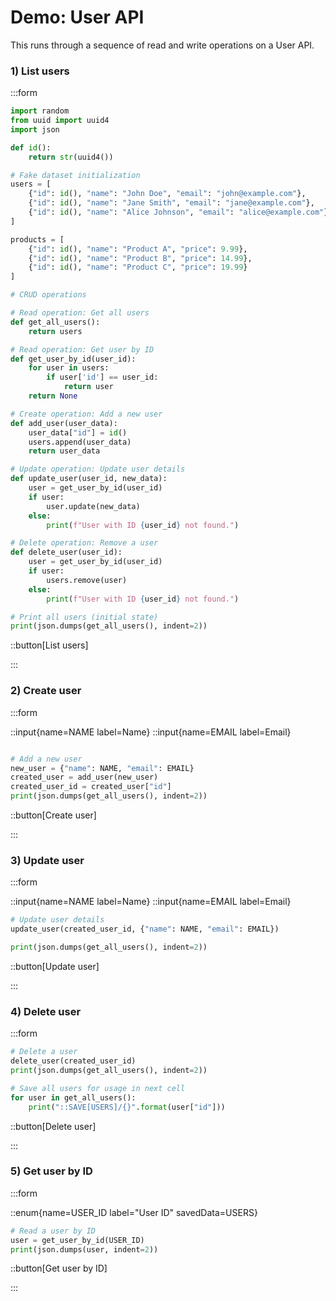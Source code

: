 # Demo: User API

This runs through a sequence of read and write operations on a User API.

### 1) List users

:::form

```python
import random
from uuid import uuid4
import json

def id():
    return str(uuid4())

# Fake dataset initialization
users = [
    {"id": id(), "name": "John Doe", "email": "john@example.com"},
    {"id": id(), "name": "Jane Smith", "email": "jane@example.com"},
    {"id": id(), "name": "Alice Johnson", "email": "alice@example.com"}
]

products = [
    {"id": id(), "name": "Product A", "price": 9.99},
    {"id": id(), "name": "Product B", "price": 14.99},
    {"id": id(), "name": "Product C", "price": 19.99}
]

# CRUD operations

# Read operation: Get all users
def get_all_users():
    return users

# Read operation: Get user by ID
def get_user_by_id(user_id):
    for user in users:
        if user['id'] == user_id:
            return user
    return None

# Create operation: Add a new user
def add_user(user_data):
    user_data["id"] = id()
    users.append(user_data)
    return user_data

# Update operation: Update user details
def update_user(user_id, new_data):
    user = get_user_by_id(user_id)
    if user:
        user.update(new_data)
    else:
        print(f"User with ID {user_id} not found.")

# Delete operation: Remove a user
def delete_user(user_id):
    user = get_user_by_id(user_id)
    if user:
        users.remove(user)
    else:
        print(f"User with ID {user_id} not found.")

# Print all users (initial state)
print(json.dumps(get_all_users(), indent=2))
```

::button[List users]

:::

### 2) Create user

:::form

::input{name=NAME label=Name}
::input{name=EMAIL label=Email}

```python

# Add a new user
new_user = {"name": NAME, "email": EMAIL}
created_user = add_user(new_user)
created_user_id = created_user["id"]
print(json.dumps(get_all_users(), indent=2))
```

::button[Create user]

:::

### 3) Update user

:::form

::input{name=NAME label=Name}
::input{name=EMAIL label=Email}

```python
# Update user details
update_user(created_user_id, {"name": NAME, "email": EMAIL})

print(json.dumps(get_all_users(), indent=2))
```

::button[Update user]

:::

### 4) Delete user

:::form

```python
# Delete a user
delete_user(created_user_id)
print(json.dumps(get_all_users(), indent=2))

# Save all users for usage in next cell
for user in get_all_users():
    print("::SAVE[USERS]/{}".format(user["id"]))
```

::button[Delete user]

:::

### 5) Get user by ID

:::form

::enum{name=USER_ID label="User ID" savedData=USERS}

```python
# Read a user by ID
user = get_user_by_id(USER_ID)
print(json.dumps(user, indent=2))
```

::button[Get user by ID]

:::
